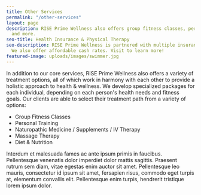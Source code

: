```yaml
---
title: Other Services
permalink: "/other-services"
layout: page
description: RISE Prime Wellness also offers group fitness classes, personal training,
  and more.
seo-title: Health Insurance & Physical Therapy
seo-description: RISE Prime Wellness is partnered with multiple insurance providers.
  We also offer affordable cash rates. Visit to learn more!
featured-image: uploads/images/swimmer.jpg
---
```


In addition to our core services, RISE Prime Wellness also offers a variety of treatment options, all of which work in harmony with each other to provide a holistic approach to health & wellness. We develop specialized packages for each individual, depending on each person's health needs and fitness goals. Our clients are able to select their treatment path from a variety of options:

- Group Fitness Classes
- Personal Training
- Naturopathic Medicine / Supplements / IV Therapy
- Massage Therapy
- Diet & Nutrition

Interdum et malesuada fames ac ante ipsum primis in faucibus. Pellentesque venenatis dolor imperdiet dolor mattis sagittis.
Praesent rutrum sem diam, vitae egestas enim auctor sit amet. Pellentesque leo mauris, consectetur id ipsum sit amet, fersapien risus, commodo eget turpis at, elementum convallis elit.
Pellentesque enim turpis, hendrerit tristique lorem ipsum dolor.
